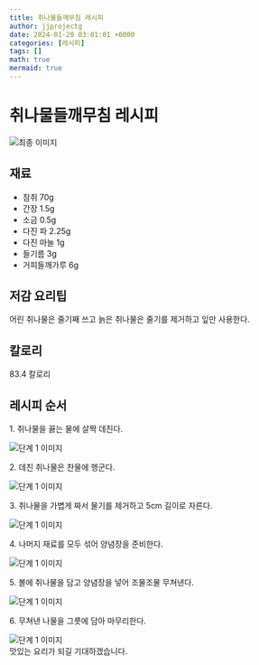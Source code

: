 ```yaml
---
title: 취나물들깨무침 레시피
author: jjprojectg
date: 2024-01-20 03:01:01 +0000
categories: [레시피]
tags: []
math: true
mermaid: true
---
```

<meta name="og:type" content="website"/>
<meta charset="UTF-8"/>
<div class="header">
  <h1>취나물들깨무침 레시피</h1>
</div>

<div class="container my-4">
  <div class="row">
    <div class="col-12 col-md-6">
      <div class="recipe-image">
        <img src="http://www.foodsafetykorea.go.kr/uploadimg/20141118/20141118102037_1416273637730.jpg" class="step-image" alt="최종 이미지"/>
      </div>
    </div>
    <div class="col-12 col-md-6">
      <div class="ingredients">
        <h2>재료</h2>
        <ul class="card">
          <li> 참취 70g </li>
          <li>  간장 1.5g </li>
          <li>  소금 0.5g </li>
          <li>  다진 파 2.25g </li>
          <li>  다진 마늘 1g </li>
          <li>  들기름 3g </li>
          <li>  거피들깨가루 6g </li>
</ul>
      </div>
    </div>
    <div class="col-12 col-md-6">
      <div class="ingredients">
        <h2>저감 요리팁</h2>
        <div class="card"> 
          <p>
            어린 취나물은 줄기째 쓰고 늙은 취나물은 줄기를 제거하고 잎만 사용한다.
          </p>
        </div>
      </div>
      <div class="ingredients">
        <h2>칼로리</h2>
        <div class="card"> 
          <p>
            83.4 칼로리
          </p>
        </div>
      </div>
    </div>
  </div>

  <h2 class="my-4">레시피 순서</h2>
  <div class="card recipe-card">
    <div class="card-body recipe-step">
      <p class="card-text step-description">1. 취나물을 끓는 물에 살짝 데친다.</p>
      <img src="http://www.foodsafetykorea.go.kr/uploadimg/cook/768-1.jpg" alt="단계 1 이미지" class="step-image"/>
    </div>
  </div>
  <div class="card recipe-card">
    <div class="card-body recipe-step">
      <p class="card-text step-description">2. 데친 취나물은 찬물에 헹군다.</p>
      <img src="http://www.foodsafetykorea.go.kr/uploadimg/cook/768-2.jpg" alt="단계 1 이미지" class="step-image"/>
    </div>
  </div>
  <div class="card recipe-card">
    <div class="card-body recipe-step">
      <p class="card-text step-description">3. 취나물을 가볍게 짜서 물기를 제거하고 5cm 길이로 자른다.</p>
      <img src="http://www.foodsafetykorea.go.kr/uploadimg/cook/768-3.jpg" alt="단계 1 이미지" class="step-image"/>
    </div>
  </div>
  <div class="card recipe-card">
    <div class="card-body recipe-step">
      <p class="card-text step-description">4. 나머지 재료를 모두 섞어 양념장을 준비한다.</p>
      <img src="http://www.foodsafetykorea.go.kr/uploadimg/cook/768-4.jpg" alt="단계 1 이미지" class="step-image"/>
    </div>
  </div>
  <div class="card recipe-card">
    <div class="card-body recipe-step">
      <p class="card-text step-description">5. 볼에 취나물을 담고 양념장을 넣어 조물조물 무쳐낸다.</p>
      <img src="http://www.foodsafetykorea.go.kr/uploadimg/cook/768-5.jpg" alt="단계 1 이미지" class="step-image"/>
    </div>
  </div>
  <div class="card recipe-card">
    <div class="card-body recipe-step">
      <p class="card-text step-description">6. 무쳐낸 나물을 그릇에 담아 마무리한다.</p>
      <img src="http://www.foodsafetykorea.go.kr/uploadimg/cook/768-6.jpg" alt="단계 1 이미지" class="step-image"/>
    </div>
  </div>

</div>
맛있는 요리가 되길 기대하겠습니다.
